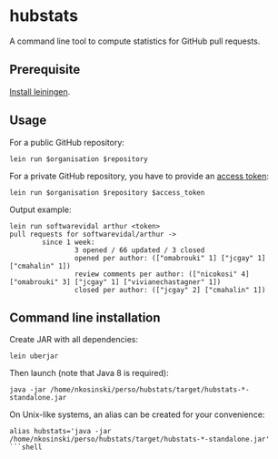 # hubstats

A command line tool to compute statistics for GitHub pull requests.

## Prerequisite

[Install leiningen](http://leiningen.org/#install).


## Usage

For a public GitHub repository:
```shell
lein run $organisation $repository
```

For a private GitHub repository, you have to provide an 
[access token](https://help.github.com/articles/creating-an-access-token-for-command-line-use/):
```shell
lein run $organisation $repository $access_token
```

Output example:

```shell
lein run softwarevidal arthur <token>
pull requests for softwarevidal/arthur ->
        since 1 week:
                3 opened / 66 updated / 3 closed
                opened per author: (["omabrouki" 1] ["jcgay" 1] ["cmahalin" 1])
                review comments per author: (["nicokosi" 4] ["omabrouki" 3] ["jcgay" 1] ["vivianechastagner" 1])
                closed per author: (["jcgay" 2] ["cmahalin" 1])
```

## Command line installation

Create JAR with all dependencies:
```shell
lein uberjar
```
Then launch (note that Java 8 is required):
```shell
java -jar /home/nkosinski/perso/hubstats/target/hubstats-*-standalone.jar
```

On Unix-like systems, an alias can be created for your convenience:
```shell
alias hubstats='java -jar /home/nkosinski/perso/hubstats/target/hubstats-*-standalone.jar'
```shell
